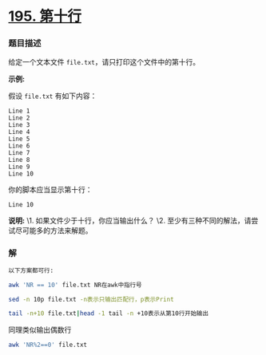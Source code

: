 # [195. 第十行](https://leetcode-cn.com/problems/tenth-line/)

### 题目描述

给定一个文本文件 `file.txt`，请只打印这个文件中的第十行。

**示例:**

假设 `file.txt` 有如下内容：

```
Line 1
Line 2
Line 3
Line 4
Line 5
Line 6
Line 7
Line 8
Line 9
Line 10
```

你的脚本应当显示第十行：

```
Line 10
```

**说明:**
\1. 如果文件少于十行，你应当输出什么？
\2. 至少有三种不同的解法，请尝试尽可能多的方法来解题。

### 解

```bash
以下方案都可行:

awk 'NR == 10' file.txt NR在awk中指行号

sed -n 10p file.txt -n表示只输出匹配行，p表示Print

tail -n+10 file.txt|head -1 tail -n +10表示从第10行开始输出

```

同理类似输出偶数行

```bash
awk 'NR%2==0' file.txt
```

